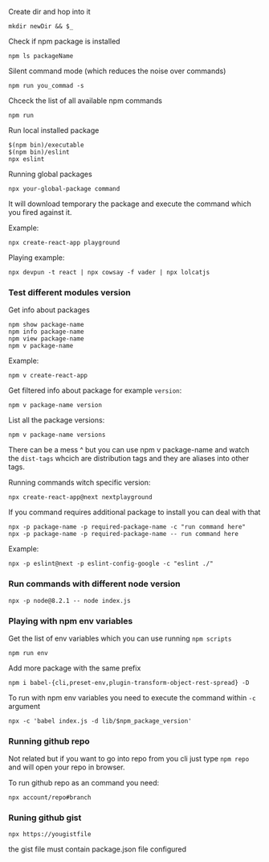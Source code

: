 
Create dir and hop into it
```
mkdir newDir && $_ 
```

Check if npm package is installed

```
npm ls packageName
```

Silent command mode (which reduces the noise over commands)

```
npm run you_commad -s
```

Chceck the list of all available npm commands

```
npm run
```

Run local installed package

```
$(npm bin)/executable
$(npm bin)/eslint
npx eslint
```

Running global packages

```
npx your-global-package command
```
It will download temporary the package and execute the command which you fired against it.

Example:
```
npx create-react-app playground
```

Playing example:

```
npx devpun -t react | npx cowsay -f vader | npx lolcatjs
```

### Test different modules version

Get info about packages

```
npm show package-name
npm info package-name
npm view package-name
npm v package-name
````

Example:
```
npm v create-react-app
```

Get filtered info about package for example `version`:

```
npm v package-name version
```

List all the package versions:

```
npm v package-name versions
```

There can be a mess ^ but you can use npm v package-name and watch the `dist-tags` whcich are distribution tags and they
are aliases into other tags.

Running commands witch specific version:

```
npx create-react-app@next nextplayground
```

If you command requires additional package to install you can deal with that

``` 
npx -p package-name -p required-package-name -c "run command here"
npx -p package-name -p required-package-name -- run command here
```

Example:
```
npx -p eslint@next -p eslint-config-google -c "eslint ./"
```

### Run commands with different node version

```
npx -p node@8.2.1 -- node index.js 
```

### Playing with npm env variables

Get the list of env variables which you can use running `npm scripts`

```
npm run env
```

Add more package with the same prefix

```
npm i babel-{cli,preset-env,plugin-transform-object-rest-spread} -D
```

To run with npm env variables you need to execute the command within `-c` argument

```
npx -c 'babel index.js -d lib/$npm_package_version'
```

### Running github repo

Not related but if you want to go into repo from you cli just type `npm repo` and will open your repo in browser.

To run github repo as an command you need:

```
npx account/repo#branch 
```

### Runing github gist

```
npx https://yougistfile
```
the gist file must contain package.json file configured